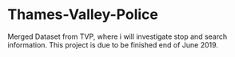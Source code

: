 # Thames-Valley-Police
Merged Dataset from TVP, where i will investigate stop and search information. This project is due to be finished end of June 2019.
